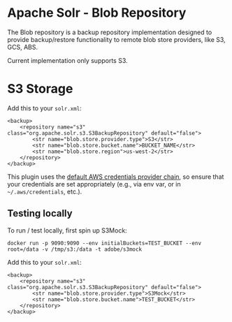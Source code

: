 Apache Solr - Blob Repository
=============================

The Blob repository is a backup repository implementation designed to provide backup/restore functionality to remote blob store providers, like S3, GCS, ABS.

Current implementation only supports S3.

# S3 Storage

Add this to your `solr.xml`:

    <backup>
        <repository name="s3" class="org.apache.solr.s3.S3BackupRepository" default="false">
            <str name="blob.store.provider.type">S3</str>
            <str name="blob.store.bucket.name">BUCKET_NAME</str>
            <str name="blob.store.region">us-west-2</str>
        </repository>
    </backup>

This plugin uses the [default AWS credentials provider chain](https://docs.aws.amazon.com/sdk-for-java/v1/developer-guide/credentials.html), so ensure that your credentials are set appropriately (e.g., via env var, or in `~/.aws/credentials`, etc.).

## Testing locally

To run / test locally, first spin up S3Mock:

    docker run -p 9090:9090 --env initialBuckets=TEST_BUCKET --env root=/data -v /tmp/s3:/data -t adobe/s3mock

Add this to your `solr.xml`:

    <backup>
        <repository name="s3" class="org.apache.solr.s3.S3BackupRepository" default="false">
            <str name="blob.store.provider.type">S3Mock</str>
            <str name="blob.store.bucket.name">TEST_BUCKET</str>
        </repository>
    </backup>
